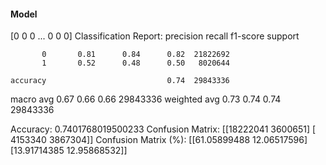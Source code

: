 #### Model
[0 0 0 ... 0 0 0]
Classification Report:
              precision    recall  f1-score   support

           0       0.81      0.84      0.82  21822692
           1       0.52      0.48      0.50   8020644

    accuracy                           0.74  29843336
   macro avg       0.67      0.66      0.66  29843336
weighted avg       0.73      0.74      0.74  29843336

Accuracy: 0.7401768019500233
Confusion Matrix:
[[18222041  3600651]
 [ 4153340  3867304]]
Confusion Matrix (%):
[[61.05899488 12.06517596]
 [13.91714385 12.95868532]]
